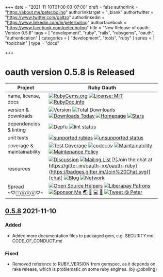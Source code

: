 +++
date = "2021-11-10T01:00:00-07:00"
draft = false
authorlink = "https://about.me/peter.boling"
authorlinktarget = "_blank"
authortwitter = "https://www.twitter.com/galtzo"
authorlinkedin = "https://www.linkedin.com/in/peterboling"
authorfacebook = "https://www.facebook.com/peter.boling"
title = "New Release of oauth: Version 0.5.8"
tags = [ "development", "ruby", "rails", "rubygems", "oauth", "authentication" ]
categories = [ "development", "tools", "ruby" ]
series = [ "toolchain" ]
type = "docs"

+++

# oauth version 0.5.8 is Released

| Project                    |  Ruby Oauth                |
|--------------------------- |--------------------------- |
| name, license, docs        |  [![RubyGems.org](https://img.shields.io/badge/name-oauth-brightgreen.svg?style=flat)][rubygems] [![License: MIT](https://img.shields.io/badge/License-MIT-green.svg)][license-ref] [![RubyDoc.info](https://img.shields.io/badge/documentation-rubydoc-brightgreen.svg?style=flat)][documentation] |
| version & downloads        |  [![Version](https://img.shields.io/gem/v/oauth.svg)][rubygems] [![Total Downloads](https://img.shields.io/gem/dt/oauth.svg)][rubygems] [![Downloads Today](https://img.shields.io/gem/rd/oauth.svg)][rubygems] [![Homepage](https://img.shields.io/badge/source-github-brightgreen.svg?style=flat)][source] [![Stars](https://img.shields.io/github/stars/oauth-xx/oauth-ruby.svg?style=social)][stargazers]|
| dependencies & linting     |  [![Depfu](https://badges.depfu.com/badges/d570491bac0ad3b0b65deb3c82028327/count.svg)][depfu] [![lint status](https://github.com/oauth-xx/oauth-ruby/actions/workflows/style.yml/badge.svg)][actions] |
| unit tests                 |  [![supported rubies](https://github.com/oauth-xx/oauth-ruby/actions/workflows/supported.yml/badge.svg)][actions] [![unsupported status](https://github.com/oauth-xx/oauth-ruby/actions/workflows/unsupported.yml/badge.svg)][actions] |
| coverage & maintainability |  [![Test Coverage](https://api.codeclimate.com/v1/badges/3cf23270c21e8791d788/test_coverage)][climate_coverage] [![codecov](https://codecov.io/gh/oauth-xx/oauth-ruby/branch/master/graph/badge.svg?token=4ZNAWNxrf9)][codecov_coverage] [![Maintainability](https://api.codeclimate.com/v1/badges/3cf23270c21e8791d788/maintainability)][climate_maintainability] [![Maintenance Policy](https://img.shields.io/badge/maintenance-policy-brightgreen.svg?style=flat)][security] |
| resources                  |  [![Discussion](https://img.shields.io/badge/discussions-github-brightgreen.svg?style=flat)][gh_discussions] [![Mailing List](https://img.shields.io/badge/group-mailinglist.svg?style=social&logo=google)][mailinglist] [![Join the chat at https://gitter.im/oauth-xx/oauth-ruby](https://badges.gitter.im/Join%20Chat.svg)][chat] [![Blog](https://img.shields.io/badge/blog-railsbling-brightgreen.svg?style=flat)][blogpage] [![Network](https://img.shields.io/github/forks/oauth-xx/oauth-ruby.svg?style=social)][network] |
| Spread ~♡ⓛⓞⓥⓔ♡~         |  [![Open Source Helpers](https://www.codetriage.com/oauth-xx/oauth-ruby/badges/users.svg)][code_triage] [![Liberapay Patrons](https://img.shields.io/liberapay/patrons/pboling.svg?logo=liberapay)][liberapay_donate] [![Sponsor Me](https://img.shields.io/badge/sponsor-pboling.svg?style=social&logo=github)][gh_sponsors] [🌏][aboutme] [👼][angelme] [💻][coderme] [🌹][politicme] [![Tweet @ Peter][followme-img]][tweetme] |

## [0.5.8] 2021-11-10
### Added

* Added more documentation files to packaged gem, e.g. SECURITY.md, CODE_OF_CONDUCT.md

### Fixed

* Removed reference to RUBY_VERSION from gemspec, as it depends on rake release, which is problematic on some ruby engines. (by @pboling)

[0.5.8]: https://github.com/oauth-xx/oauth-ruby/releases/tag/v0.5.8

[comment]: <> (Following links are used by Homepage)

[network]: https://github.com/oauth-xx/oauth-ruby/network
[stargazers]: https://github.com/oauth-xx/oauth-ruby/stargazers

[comment]: <> (Following links are used by README, CONTRIBUTING, Homepage)

[conduct]: https://github.com/oauth-xx/oauth-ruby/blob/master/CODE_OF_CONDUCT.md
[contributing]: https://github.com/oauth-xx/oauth-ruby/blob/master/CONTRIBUTING.md
[contributors]: https://github.com/oauth-xx/oauth-ruby/graphs/contributors
[mailinglist]: http://groups.google.com/group/oauth-ruby
[source]: https://github.com/oauth-xx/oauth-ruby/

[comment]: <> (Following links are used by README, Homepage)

[aboutme]: https://about.me/peter.boling
[actions]: https://github.com/oauth-xx/oauth-ruby/actions
[angelme]: https://angel.co/peter-boling
[blogpage]: http://www.railsbling.com/tags/oauth/
[chat]: https://gitter.im/oauth-xx/oauth-ruby?utm_source=badge&utm_medium=badge&utm_campaign=pr-badge&utm_content=badge
[climate_coverage]: https://codeclimate.com/github/oauth-xx/oauth-ruby/test_coverage
[climate_maintainability]: https://codeclimate.com/github/oauth-xx/oauth-ruby/maintainability
[code_triage]: https://www.codetriage.com/oauth-xx/oauth-ruby
[codecov_coverage]: https://codecov.io/gh/oauth-xx/oauth-ruby
[coderme]:http://coderwall.com/pboling
[depfu]: https://depfu.com/github/oauth-xx/oauth-ruby?project_id=22868
[documentation]: https://rubydoc.info/github/oauth-xx/oauth-ruby
[followme-img]: https://img.shields.io/twitter/follow/galtzo.svg?style=social&label=Follow
[gh_discussions]: https://github.com/oauth-xx/oauth-ruby/discussions
[gh_sponsors]: https://github.com/sponsors/pboling
[license]: https://github.com/oauth-xx/oauth-ruby/blob/master/LICENSE
[license-ref]: https://opensource.org/licenses/MIT
[liberapay_donate]: https://liberapay.com/pboling/donate
[politicme]: https://nationalprogressiveparty.org
[pvc]: http://guides.rubygems.org/patterns/#pessimistic-version-constraint
[rubygems]: https://rubygems.org/gems/oauth
[security]: https://github.com/oauth-xx/oauth-ruby/blob/master/SECURITY.md
[semver]: http://semver.org/
[tweetme]: http://twitter.com/galtzo
